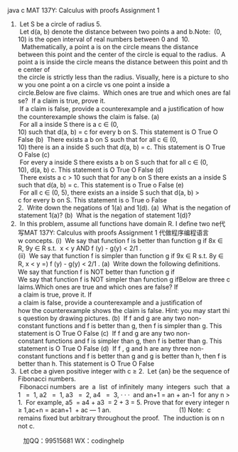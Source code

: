 java c
MAT 137Y: Calculus with proofs 
Assignment 1
1.  Let S be a circle of radius 5.  Let d(a, b) denote the distance between two points a and b.Note:  (0, 10) is the open interval of real numbers between 0 and  10.   Mathematically, a point a is on the circle means the distance between this point and the center of the circle is equal to the radius.  A point a is inside the circle means the distance between this point and the center of the circle is strictly less than the radius. Visually, here is a picture to show you one point a on a circle vs one point a inside a circle.Below are ﬁve claims.  Which ones are true and which ones are false?  If a claim is true, prove it.  If a claim is false, provide a counterexample and a justiﬁcation of how the counterexample shows the claim is false.
(a)  For all a inside S there is a c ∈ (0, 10) such that d(a, b) = c for every b on S.
This statement is O True O False 
(b)  There exists a b on S such that for all c ∈ (0, 10) there is an a inside S such that d(a, b) = c.
This statement is O True O False 
(c)  For every a inside S there exists a b on S such that for all c ∈ (0, 10), d(a, b)  c.
This statement is O True O False 
(d)  There exists a c > 10 such that for any b on S there exists an a inside S such that d(a, b) = c.
This statement is o True  o False 
(e)  For all c ∈ (0, 5), there exists an a inside S such that d(a, b) > c for every b on S.
This statement is o True  o False 
2.  Write down the negations of 1(a) and 1(d).
(a)  What is the negation of statement 1(a)?
(b)  What is the negation of statement 1(d)?
3.  In this problem, assume all functions have domain R. I deﬁne two ne代 写MAT 137Y: Calculus with proofs Assignment 1
代做程序编程语言w concepts.
(i)  We say that function f is better than function g if
8x ∈ R, 9y ∈ R s.t.  x < y AND f (y) - g(y) < 2/1 .
(ii)  We say that function f is simpler than function g if
9x ∈ R s.t. 8y ∈ R, x < y =) f (y) - g(y) < 2/1 .
(a)  Write down the following deﬁnitions.
We say that function f is NOT better than function g if
We say that function f is NOT simpler than function g ifBelow are three claims.Which ones are true and which ones are false? If a claim is true, prove it. If a claim is false, provide a counterexample and a justiﬁcation of how the counterexample shows the claim is false. Hint: you may start this question by drawing pictures.
(b)  If f and g are any two non-constant functions and f is better than g, then f is simpler than g.
This statement is O True O False 
(c)  If f and g are any two non-constant functions and f is simpler than g, then f is better than g.
This statement is O True O False 
(d)  If f , g and h are any three non-constant functions and f is better than g and g is better than h, then f is better than h.
This statement is O True O False 
4.  Let cbe a given positive integer with c ≥ 2.  Let {an} be the sequence of Fibonacci numbers.  Fibonacci numbers  are  a  list  of inﬁnitely  many  integers  such  that  a1   =  1, a2   =  1, a3   =  2, a4   =  3, · · ·  and an+1 = an + an-1  for any n > 1.  For example, a5  = a4 + a3  = 2 + 3 = 5.
Prove that for every integer n ≥ 1,ac+n = acan+1  + ac — 1 an.                                       (1)
Note:  c remains ﬁxed but arbitrary throughout the proof.  The induction is on n not c.







         
加QQ：99515681  WX：codinghelp
